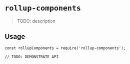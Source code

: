 # `rollup-components`

> TODO: description

## Usage

```
const rollupComponents = require('rollup-components');

// TODO: DEMONSTRATE API
```
